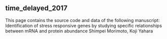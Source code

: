## time_delayed_2017

This page contains the source code and data of the following manuscript:
Identification of stress responsive genes by studying specific
relationships between mRNA and protein abundance
Shimpei Morimoto, Koji Yahara

